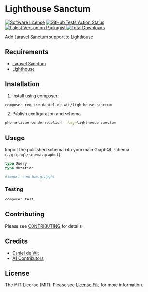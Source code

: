 # Lighthouse Sanctum

[![Software License](https://img.shields.io/badge/license-MIT-brightgreen.svg?style=flat-square)](LICENSE.md)
[![GitHub Tests Action Status](https://img.shields.io/github/workflow/status/daniel-de-wit/lighthouse-sanctum/run-tests?label=tests)](https://github.com/daniel-de-wit/lighthouse-sanctum/actions?query=workflow%3Arun-tests+branch%3Amaster)
[![Latest Version on Packagist](https://img.shields.io/packagist/v/daniel-de-wit/lighthouse-sanctum.svg?style=flat-square)](https://packagist.org/packages/daniel-de-wit/lighthouse-sanctum)
[![Total Downloads](https://img.shields.io/packagist/dt/daniel-de-wit/lighthouse-sanctum.svg?style=flat-square)](https://packagist.org/packages/daniel-de-wit/lighthouse-sanctum)

Add [Laravel Sanctum](https://github.com/laravel/sanctum) support to [Lighthouse](https://github.com/nuwave/lighthouse)

## Requirements

 - [Laravel Sanctum](https://github.com/laravel/sanctum)
 - [Lighthouse](https://github.com/nuwave/lighthouse)

## Installation

1. Install using composer:

```bash
composer require daniel-de-wit/lighthouse-sanctum
```

2. Publish configuration and schema

```bash
php artisan vendor:publish --tag=lighthouse-sanctum
```

## Usage

Import the published schema into your main GraphQL schema (`./graphql/schema.graphql`)

```graphql
type Query
type Mutation

#import sanctum.grapqhl
```

### Testing

```bash
composer test
```

## Contributing

Please see [CONTRIBUTING](CONTRIBUTING.md) for details.

## Credits

- [Daniel de Wit](https://github.com/daniel-de-wit)
- [All Contributors](../../contributors)

## License

The MIT License (MIT). Please see [License File](LICENSE.md) for more information.
